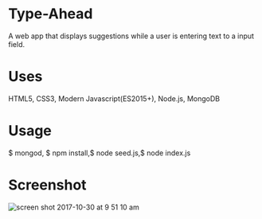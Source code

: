 # Type-Ahead
A web app that displays suggestions while a user is entering text to a input field.

# Uses
HTML5, CSS3, Modern Javascript(ES2015+), Node.js, MongoDB

# Usage
$ mongod, $ npm install,$ node seed.js,$ node index.js

# Screenshot
![screen shot 2017-10-30 at 9 51 10 am](https://user-images.githubusercontent.com/31449025/32183995-22edbb3a-bd58-11e7-9817-c06d72a38e2a.png)

